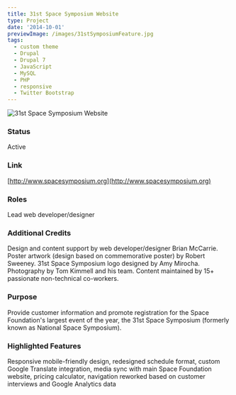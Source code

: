 ```yaml
---
title: 31st Space Symposium Website
type: Project
date: '2014-10-01'
previewImage: /images/31stSymposiumFeature.jpg
tags:
  - custom theme
  - Drupal
  - Drupal 7
  - JavaScript
  - MySQL
  - PHP
  - responsive
  - Twitter Bootstrap
---
```

![31st Space Symposium Website](/images/31stSymposium-top.jpg)

### Status

Active

### Link

[http://www.spacesymposium.org](http://www.spacesymposium.org)

### Roles

Lead web developer/designer

### Additional Credits

Design and content support by web developer/designer Brian McCarrie. Poster artwork (design based on commemorative poster) by Robert Sweeney. 31st Space Symposium logo designed by Amy Mirocha. Photography by Tom Kimmell and his team. Content maintained by 15+ passionate non-technical co-workers.

### Purpose

Provide customer information and promote registration for the Space Foundation's largest event of the year, the 31st Space Symposium (formerly known as National Space Symposium).

### Highlighted Features

Responsive mobile-friendly design, redesigned schedule format, custom Google Translate integration, media sync with main Space Foundation website, pricing calculator, navigation reworked based on customer interviews and Google Analytics data
